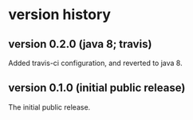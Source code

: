 # version history

## version 0.2.0 (java 8; travis)
Added travis-ci configuration, and reverted to java 8.

## version 0.1.0 (initial public release)
The initial public release.